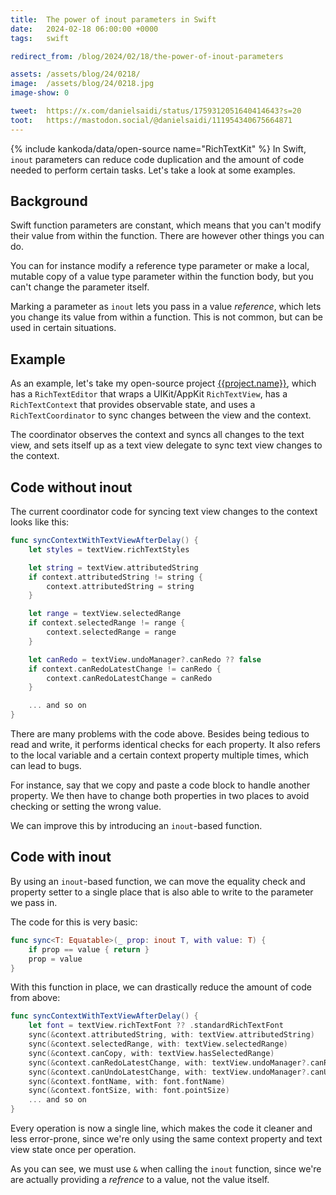 ```yaml
---
title:  The power of inout parameters in Swift
date:   2024-02-18 06:00:00 +0000
tags:   swift

redirect_from: /blog/2024/02/18/the-power-of-inout-parameters

assets: /assets/blog/24/0218/
image:  /assets/blog/24/0218.jpg
image-show: 0

tweet:  https://x.com/danielsaidi/status/1759312051640414643?s=20
toot:   https://mastodon.social/@danielsaidi/111954340675664871
---
```


{% include kankoda/data/open-source name="RichTextKit" %}
In Swift, `inout` parameters can reduce code duplication and the amount of code needed to perform certain tasks. Let's take a look at some examples.


## Background

Swift function parameters are constant, which means that you can't modify their value from within the function. There are however other things you can do.

You can for instance modify a reference type parameter or make a local, mutable copy of a value type parameter within the function body, but you can't change the parameter itself.

Marking a parameter as `inout` lets you pass in a value *reference*, which lets you change its value from within a function. This is not common, but can be used in certain situations.


## Example 

As an example, let's take my open-source project [{{project.name}}]({{project.url}}), which has a `RichTextEditor` that wraps a UIKit/AppKit `RichTextView`, has a `RichTextContext` that provides observable state, and uses a `RichTextCoordinator` to sync changes between the view and the context.

The coordinator observes the context and syncs all changes to the text view, and sets itself up as a text view delegate to sync text view changes to the context.


## Code without inout

The current coordinator code for syncing text view changes to the context looks like this:

```swift
func syncContextWithTextViewAfterDelay() {
    let styles = textView.richTextStyles

    let string = textView.attributedString
    if context.attributedString != string {
        context.attributedString = string
    }

    let range = textView.selectedRange
    if context.selectedRange != range {
        context.selectedRange = range
    }

    let canRedo = textView.undoManager?.canRedo ?? false
    if context.canRedoLatestChange != canRedo {
        context.canRedoLatestChange = canRedo
    }

    ... and so on
}
```

There are many problems with the code above. Besides being tedious to read and write, it performs identical checks for each property. It also refers to the local variable and a certain context property multiple times, which can lead to bugs. 

For instance, say that we copy and paste a code block to handle another property. We then have to change both properties in two places to avoid checking or setting the wrong value.

We can improve this by introducing an `inout`-based function.


## Code with inout

By using an `inout`-based function, we can move the equality check and property setter to a single place that is also able to write to the parameter we pass in.

The code for this is very basic:

```swift
func sync<T: Equatable>(_ prop: inout T, with value: T) {
    if prop == value { return }
    prop = value
}
```

With this function in place, we can drastically reduce the amount of code from above:

```swift
func syncContextWithTextViewAfterDelay() {
    let font = textView.richTextFont ?? .standardRichTextFont
    sync(&context.attributedString, with: textView.attributedString)
    sync(&context.selectedRange, with: textView.selectedRange)
    sync(&context.canCopy, with: textView.hasSelectedRange)
    sync(&context.canRedoLatestChange, with: textView.undoManager?.canRedo ?? false)
    sync(&context.canUndoLatestChange, with: textView.undoManager?.canUndo ?? false)
    sync(&context.fontName, with: font.fontName)
    sync(&context.fontSize, with: font.pointSize)
    ... and so on
}
```

Every operation is now a single line, which makes the code it cleaner and less error-prone, since we're only using the same context property and text view state once per operation.

As you can see, we must use `&` when calling the `inout` function, since we're are actually providing a *refrence* to a value, not the value itself.